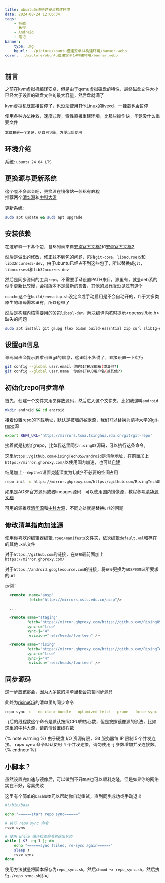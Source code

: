 ```yaml
---
title: ubuntu系统搭建安卓构建环境
date: 2024-08-24 12:06:34
tags: 
    - 折腾
    - 教程
    - Android
    - 笔记
banner:
    type: img
    bgurl: ../picture/ubuntu搭建安卓14构建环境/banner.webp
cover: ../picture/ubuntu搭建安卓14构建环境/banner.webp
---
```

## 前言
之前在kvm虚拟机编译安卓，但是由于qemu虚拟磁盘的特性，最终磁盘文件大小已经大于设置的磁盘文件的最大容量，然后盘就满了  

kvm虚拟机就直接暂停了，也没法使用其他Linux的livecd，一挂载也会暂停  

使用各种办法挽救，速度忒慢，索性直接重建环境，比那些操作快，毕竟没什么重要文件  

`本篇算是一个笔记，给自己记录，方便以后使用`
## 环境介绍
系统: `ubuntu 24.04 LTS`  

## 更换源与更新系统
这个差不多都会吧，更换源在镜像站一般都有教程  
推荐两个[清华源](https://mirror.tuna.tsinghua.edu.cn/help/ubuntu/)和[中科大源](https://mirrors.ustc.edu.cn/help/ubuntu.html)

更新系统:
```bash
sudo apt update && sudo apt upgrade
```
## 安装依赖
在这解释一下各个包，基础列表来自[安卓官方文档1](https://source.android.google.cn/docs/setup/start/initializing?hl=zh-cn#installing-required-packages-ubuntu-1804)和[安卓官方文档2](https://source.android.google.cn/source/initializing?hl=zh-cn#installing-the-jdk)  

然后是做出的修改，修正找不到包的问题，包括`git-core`，`libncurses5`和`lib32ncurses5-dev`，由于ubuntu已经占不到这些包了，所以替换成`git`，`libncurses6`和`lib32ncurses-dev`  

然后是同步源码的工具`repo`，不需要手动设置PATH来用，源里有，就是deb系的似乎更新比较慢，会报版本不是最新的警告，其他的发行版没见过有这个  

`ccache`这个在`build/envsetup.sh`没定义或手动启用是不会自动开的，介于大多类原生的编译脚本里有，所以也带了

然后是构建内核需要用的的包`libssl-dev`，解决编译内核时提示<openssl/bio.h>缺失的问题
```bash
sudo apt install git gnupg flex bison build-essential zip curl zlib1g-dev libc6-dev-i386 libncurses6 lib32ncurses-dev x11proto-core-dev libx11-dev lib32z1-dev libgl1-mesa-dev libxml2-utils xsltproc unzip fontconfig libssl-dev openjdk-8-jdk repo ccache
```
## 设置git信息
源码同步会提示要求设置git的信息，这里就不多说了，直接设置一下就行  
```bash
git config --global user.email 你的GITHUB邮箱(或其他?)
git config --global user.name  你的GITHUB用户名(或其他?)
```
## 初始化repo同步清单
首先，创建一个文件夹用来存放源码，然后进入这个文件夹，比如我这叫`android`
```bash
mkdir android && cd android
```
接着设置repo的下载地址，默认是被墙的谷歌源，我们可以替换为[清华大学的git-repo](https://mirrors.tuna.tsinghua.edu.cn/help/git-repo/)源
```bash
export REPO_URL='https://mirrors.tuna.tsinghua.edu.cn/git/git-repo'
```
接着就是初始化repo，比如我这里同步`risingOS`源码，可以执行这条命令。

这里`https://github.com/RisingTechOSS/android`是清单地址，在前面加上`https://mirror.ghproxy.com/`以使用国内加速，也可以[自建](https://github.com/hunshcn/gh-proxy)  

结尾加上`--depth=1`设置克隆深度为1,减少不必要的空间占用
```bash
repo init -u https://mirror.ghproxy.com/https://github.com/RisingTechOSS/android -b fourteen --git-lfs --depth=1
```
如果是AOSP官方源码或者lineages源码，可以使用国内镜像源，教程参考[清华源文档](https://mirrors.tuna.tsinghua.edu.cn/help/lineageOS/)

可用的源推荐[清华源](https://mirrors.tuna.tsinghua.edu.cn/help/AOSP/)和[中科大源](https://mirrors.ustc.edu.cn/help/aosp.html)，不同之处就是替换`url`的问题

## 修改清单指向加速源
使用你喜欢的编辑器编辑`.rpeo/manifests`文件夹，依次编辑`default.xml`和存在的其他`.xml`文件

对于`https://github.com`的链接，在`链接`最前面加上`https://mirror.ghproxy.com/`

对于`https://android.googlesource.com`的链接，将`链接`更换为`AOSP镜像源`所要求的url

示例：
```xml
  <remote  name="aosp"
           fetch="https://mirrors.ustc.edu.cn/aosp"/>

  ...

  <remote name="staging"
          fetch="https://mirror.ghproxy.com/https://github.com/RisingOS-staging/"
          sync-c="true"
          sync-j="4"
          revision="refs/heads/fourteen" />

  <remote name="rising"
          fetch="https://mirror.ghproxy.com/https://github.com/RisingTechOSS/"
          sync-c="true"
          sync-j="4"
          revision="refs/heads/fourteen" />
```
## 同步源码
这一步应该都会，因为大多数的清单里都会包含同步源码

此处为[risingOS](https://github.com/RisingTechOSS/android?tab=readme-ov-file#getting-started)的清单里的同步命令
```bash
repo sync -c --no-clone-bundle --optimized-fetch --prune --force-sync -j$(nproc --all)
```
`-j`后的线程数这个命令是默认按照CPU的核心数，但是按照镜像源的说法，比如这里的中科大源，请酌情设置线程数


{% note warning %}
由于硬盘 I/O 资源有限，Git 服务器每 IP 限制 5 个并发连接。 repo sync 命令默认使用 4 个并发连接，请勿使用 -j 参数增加并发连接数。
{% endnote %}

## 小脚本？
虽然设置完加速与镜像后，可以做到不开`魔法`也可以顺利克隆，但是如果你的网络实在不好，容易失败

这里有个简单的`bash脚本`可以帮助你自动重试，直到同步成功或手动退出
```bash
#!/bin/bash

echo "======start repo sync======"

# 执行 repo sync 命令
repo sync

# 使用 while 循环检查命令的退出状态
while [ $? -eq 1 ]; do
    echo "======sync failed, re-sync again======"
    sleep 3
    repo sync
done
```
使用方法就是将脚本保存为`repo_sync.sh`，然后`chmod +x repo_sync.sh`，然后执行`./repo_sync.sh`即可
